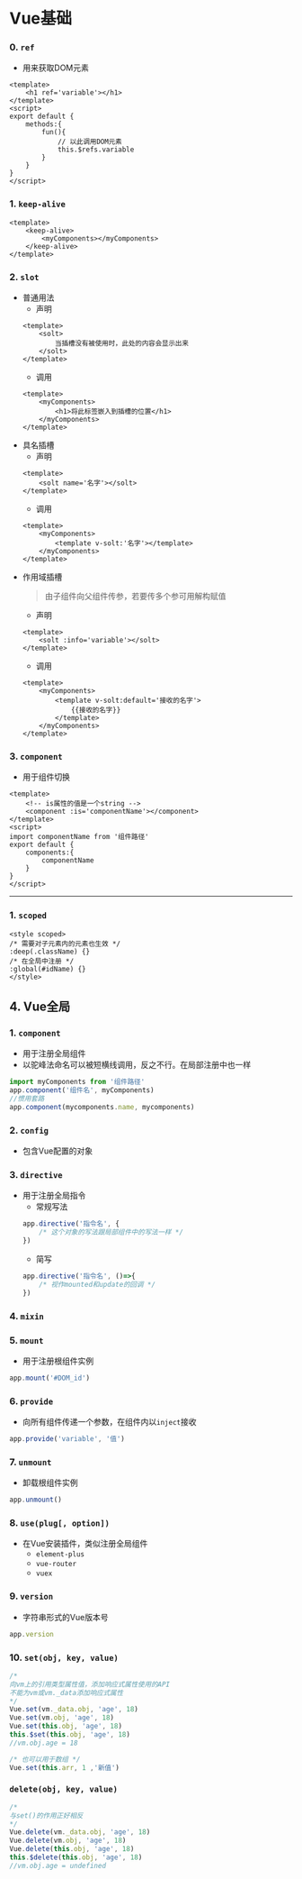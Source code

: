 # Vue基础
### 0. `ref`
- 用来获取DOM元素
~~~vue
<template>
    <h1 ref='variable'></h1>
</template>
<script>
export default {
    methods:{
        fun(){
            // 以此调用DOM元素
            this.$refs.variable
        }
    }
}
</script>
~~~
### 1. `keep-alive`
~~~vue
<template>
    <keep-alive>
        <myComponents></myComponents>
    </keep-alive>
</template>
~~~
### 2. `slot`
- 普通用法
    - 声明
    ~~~vue
    <template>
        <solt>
            当插槽没有被使用时，此处的内容会显示出来
        </solt>
    </template>
    ~~~
    - 调用
    ~~~vue
    <template>
        <myComponents>
            <h1>将此标签嵌入到插槽的位置</h1>
        </myComponents>
    </template>
    ~~~
- 具名插槽
    - 声明
    ~~~vue
    <template>
        <solt name='名字'></solt>
    </template>
    ~~~
    - 调用
    ~~~vue
    <template>
        <myComponents>
            <template v-solt:'名字'></template>
        </myComponents>
    </template>
    ~~~
- 作用域插槽
    >由子组件向父组件传参，若要传多个参可用解构赋值
    - 声明
    ~~~vue
    <template>
        <solt :info='variable'></solt>
    </template>
    ~~~
    - 调用
    ~~~vue
    <template>
        <myComponents>
            <template v-solt:default='接收的名字'>
                {{接收的名字}}
            </template>
        </myComponents>
    </template>
    ~~~
### 3. `component`
- 用于组件切换
~~~vue
<template>
    <!-- is属性的值是一个string -->
    <component :is='componentName'></component>
</template>
<script>
import componentName from '组件路径'
export default {
    components:{
        componentName
    }
}
</script>
~~~
***
### 1. `scoped`
~~~vue
<style scoped>
/* 需要对子元素内的元素也生效 */
:deep(.className) {}
/* 在全局中注册 */
:global(#idName) {}
</style>
~~~
## 4. Vue全局
### 1. `component`
- 用于注册全局组件
- 以驼峰法命名可以被短横线调用，反之不行。在局部注册中也一样
~~~js
import myComponents from '组件路径'
app.component('组件名', myComponents)
//惯用套路
app.component(mycomponents.name, mycomponents)
~~~
### 2. `config`
- 包含Vue配置的对象
### 3. `directive`
- 用于注册全局指令
    - 常规写法
    ~~~js
    app.directive('指令名', {
        /* 这个对象的写法跟局部组件中的写法一样 */
    })
    ~~~
    - 简写
    ~~~js
    app.directive('指令名', ()=>{
        /* 视作mounted和update的回调 */
    })
    ~~~
### 4. `mixin`
### 5. `mount`
- 用于注册根组件实例
~~~js
app.mount('#DOM_id')
~~~
### 6. `provide`
- 向所有组件传递一个参数，在组件内以`inject`接收
~~~js
app.provide('variable', '值')
~~~
### 7. `unmount`
- 卸载根组件实例
~~~js
app.unmount()
~~~
### 8. `use(plug[, option])`
- 在Vue安装插件，类似注册全局组件
    - `element-plus`
    - `vue-router`
    - `vuex`
### 9. `version`
- 字符串形式的Vue版本号
~~~js
app.version
~~~
### 10. `set(obj, key, value)`
~~~js
/*
向vm上的引用类型属性值，添加响应式属性使用的API
不能为vm或vm._data添加响应式属性
*/
Vue.set(vm._data.obj, 'age', 18)
Vue.set(vm.obj, 'age', 18)
Vue.set(this.obj, 'age', 18)
this.$set(this.obj, 'age', 18)
//vm.obj.age = 18

/* 也可以用于数组 */
Vue.set(this.arr, 1 ,'新值')
~~~
### `delete(obj, key, value)`
~~~js
/*
与set()的作用正好相反
*/
Vue.delete(vm._data.obj, 'age', 18)
Vue.delete(vm.obj, 'age', 18)
Vue.delete(this.obj, 'age', 18)
this.$delete(this.obj, 'age', 18)
//vm.obj.age = undefined
~~~